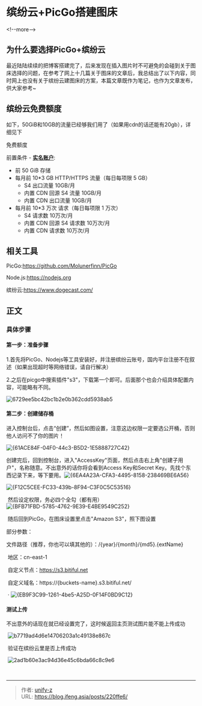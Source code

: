 # 缤纷云&#43;PicGo搭建图床


&lt;!--more--&gt;
## 为什么要选择PicGo&#43;缤纷云

​		最近陆陆续续的把博客搭建完了，后来发现在插入图片时不可避免的会碰到关于图床选择的问题，在参考了网上十几篇关于图床的文章后，我总结出了以下内容，同时网上也没有关于缤纷云建图床的方案，本篇文章既作为笔记，也作为文章发布，供大家参考~



## 缤纷云免费额度

​		如下，50GiB和10GB的流量已经够我们用了（如果用cdn的话还能有20gb），详细见下

免费额度[](https://www.dogecast.com/docs/prices/basic#免费额度)

前置条件 - [**实名账户**](https://console.bitiful.net/users):

- 前 50 GiB 存储
- 每月前 10*3 GB HTTP/HTTPS 流量（每日每项限 5 GB）
  - S4 出口流量 10GB/月
  - 内置 CDN 回源 S4 流量 10GB/月
  - 内置 CDN 出口流量 10GB/月
- 每月前 10*3 万次 请求（每日每项限 1 万次）
  - S4 请求数 10万次/月
  - 内置 CDN 回源 S4 请求数 10万次/月
  - 内置 CDN 请求数 10万次/月

## 相关工具

PicGo:https://github.com/Molunerfinn/PicGo

Node.js:https://nodejs.org

缤纷云:https://www.dogecast.com/

## 正文

### 		具体步骤

#### 		第一步：准备步骤

​			1.首先将PicGo、Nodejs等工具安装好，并注册缤纷云账号，国内平台注册不在叙述（如果出现超时等网络错误，请自行解决）

​			2.之后在picgo中搜索插件&#34;s3&#34;，下载第一个即可。后面那个也会介绍具体配置内容，可能略有不同。

![6729ee5bc42bc1b2e0b362cdd5938ab5](https://cdn.unifyz.5k.work/2023/07/6729ee5bc42bc1b2e0b362cdd5938ab5.png)

#### 第二步：创建储存桶

​			进入控制台后，点击“创建”，然后如图设置，注意这边权限一定要选公开桶，否则他人访问不了你的图片！

![{61ACE84F-04F0-44c3-B5D2-1E5888727C42}](https://cdn.unifyz.5k.work/2023/07/ed5e0ad6ed54bbf68e7a63451f1ccfed.png)

​		创建完后，回到控制台，进入&#34;AccessKey&#34;页面，然后点击右上角&#34;创建子用户&#34;，名称随意。不出意外的话你将会看到Access Key和Secret Key。先找个东西记录下来，等下要用。![{6EA4A23A-CFA3-4495-8158-238469BE6A56}](https://cdn.unifyz.5k.work/2023/07/2479d493c3702ca1ef00f56ddc18cc39.png)

![{F12C5CEE-FC33-439b-8F94-C3F0C5C53516}](https://cdn.unifyz.5k.work/2023/07/263047613a2a07ca1117bd693ae8c863.png)

​			然后设定权限，务必四个全勾（都有用）	 ![{BFB71FBD-5785-4762-9E39-E4BE9549C252}](https://cdn.unifyz.5k.work/2023/07/f56463c08d9aa61793eb004af016eb18.png)

​			随后回到PicGo，在图床设置里点击&#34;Amazon S3&#34;，照下图设置

部分参数：

​			文件路径（推荐，你也可以填其他的）：/{year}/{month}/{md5}.{extName}

​			地区：cn-east-1

​			自定义节点：https://s3.bitiful.net

​			自定义域名：https://{buckets-name}.s3.bitiful.net/

​	·				   ![{EB9F3C99-1261-4be5-A25D-0F14F0BD9C12}](https://cdn.unifyz.5k.work/2023/07/eaa6eaca38052cb33317fc2301f384c3.png)

#### 			测试上传

​			不出意外的话现在就已经设置完了，这时候返回主页测试图片能不能上传成功

​			![b7719ad4d6e14706203a1c49138e867c](https://cdn.unifyz.5k.work/2023/07/b7719ad4d6e14706203a1c49138e867c.png)

​			验证在缤纷云里是否上传成功

​	![2ad1b60e3ac94d36e45c6bda66c8c9e6](http://cdn.unifyz.5k.work/2023/07/2ad1b60e3ac94d36e45c6bda66c8c9e6.png)

​		 


---

> 作者: [unify-z](https://blog.ifeng.asia/)  
> URL: https://blog.ifeng.asia/posts/220ffe6/  

